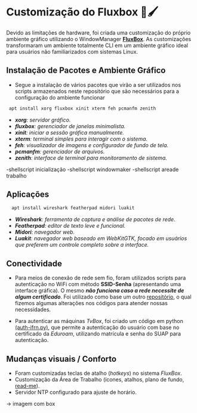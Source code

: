 # Customização do Fluxbox 🎨🖌️
  Devido as limitações de hardware, foi criada uma customização do próprio ambiente gráfico utilizando o WindowManager **[FluxBox](https://fluxbox.org/)**. As customizações transformaram um ambiente totalmente CLI em um ambiente gráfico ideal para usuários não familiarizados com sistemas Linux.
  
## Instalação de Pacotes e Ambiente Gráfico
  - Segue a instalação de vários pacotes que virão a ser utilizados nos scripts armazenados neste repositório que são necessários para a configuração do ambiente funcionar
 ```py
  apt install xorg fluxbox xinit xterm feh pcmanfm zenith
  ```
  - _**xorg**: servidor gráfico._
  - _**fluxbox**: gerenciador de janelas minimalista._
  - _**xinit**: iniciar a sessão gráfica manualmente._
  - _**xterm**: terminal simples para interagir com o sistema._
  - _**feh**: visualizador de imagens e configurador de fundo de tela._
  - _**pcmanfm**: gerenciador de arquivos._
  - _**zenith**: interface de terminal para monitoramento de sistema._ 

-shellscript inicialização
-shellscript windowmaker
-shellscript areade trabalho
  
## Aplicações
```py
  apt install wireshark featherpad midori luakit
  ```
  - _**Wireshark**: ferramenta de captura e análise de pacotes de rede._
  - _**Featherpad**: editor de texto leve e funcional._
  - _**Midori**: navegador web._
  - _**Luakit**: navegador web baseado em WebKitGTK, focado em usuários que preferem um controle completo sobre a interface._

## Conectividade
- Para meios de conexão de rede sem fio, foram utilizados scripts para autenticação no WiFi com método **SSID-Senha** (apresentando uma interface gráfica). O mesmo _**não funciona caso a rede necessite de algum certificado**_. Foi utilizado como base um outro [repositório](https://github.com/sh377c0d3/connect_wifi_wpa-supplicant), o qual fizemos algumas alterações nos códigos para atender nossas necessidades.

- Para autenticar as máquinas _TvBox_, foi criado um código em python [(auth-ifrn.py)](/scripts/auth-ifrn.py), que permite a autenticação do usuário com base no certificado da _Eduroam_, utilizando matrícula e senha do SUAP para autenticação. 

## Mudanças visuais / Conforto

- Foram customizadas teclas de atalho (_hotkeys_) no sistema _FluxBox_.
- Customização da Área de Trabalho (ícones, atalhos, plano de fundo, [read-me](readmebox.md)).
- Servidor NTP configurado para ajuste de horário.
  
-> imagem com box
